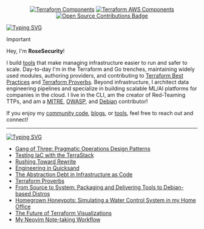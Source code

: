 <p align="center">
  <a href="https://github.com/cloudposse-terraform-components" title="Terraform Components"><img src="https://img.shields.io/badge/Terraform_Components-5C4EE6.svg?style=for-the-badge" alt="Terraform Components"></a>
  <a href="https://rosesecurity.dev/" title="Development Blog"><img
src="https://img.shields.io/badge/Development_Blog-1d1d1d.svg?style=for-the-badge" alt="Terraform AWS Components"></a>
  <a href="https://github.com/cloudposse" title="Open Source Contributions">
  <img 
    src="https://img.shields.io/badge/Open_Source_Contributions-5C4EE6.svg?style=for-the-badge" 
    alt="Open Source Contributions Badge">
</a>
</p>

[![Typing SVG](https://readme-typing-svg.demolab.com?font=IBM+Plex+Mono&weight=500&size=30&duration=6000&pause=1000&color=F7F7F7&width=435&lines=About+Me%3A)](https://git.io/typing-svg)

> [!IMPORTANT]
> Hey, I'm **RoseSecurity**!
>
> I build [tools](https://github.com/search?q=owner%3ARoseSecurity%20topic%3Atools&type=repositories) that make managing infrastructure easier to run and safer to scale. Day-to-day I'm in the Terraform and Go trenches, maintaining widely used modules, authoring providers, and contributing to [Terraform Best Practices](https://www.terraform-best-practices.com/) and [Terraform Proverbs](https://rosesecurity.dev/2024/11/24/terraform-proverbs.html). Beyond infrastructure, I architect data engineering pipelines and specialize in building scalable ML/AI platforms for companies in the cloud. I live in the CLI, am the creator of Red-Teaming TTPs, and am a [MITRE](https://attack.mitre.org/resources/engage-with-attack/contribute/), [OWASP](https://nest.owasp.org/members/RoseSecurity), and [Debian](https://nm.debian.org/person/rosesecurity/) contributor!
> 
> If you enjoy my [community code](https://github.com/search?q=author%3Arosesecurity%20type%3Apr%20state%3Aclosed%20is%3Amerged%20-user%3Arosesecurity&type=pullrequests), [blogs](https://rosesecurity.dev/), or [tools](https://github.com/RoseSecurity?tab=repositories), feel free to reach out and connect!

---

[![Typing SVG](https://readme-typing-svg.demolab.com?font=IBM+Plex+Mono&weight=500&size=30&duration=6000&pause=1000&color=F7F7F7&width=435&lines=Development+Blog%3A)](https://git.io/typing-svg)

<!-- BLOG-POST-LIST:START -->
- [Gang of Three: Pragmatic Operations Design Patterns](https://rosesecurity.dev/2025/10/23/gang-of-three.html)
- [Testing IaC with the TerraStack](https://rosesecurity.dev/2025/08/15/testing-iac-with-the-terrastack.html)
- [Rushing Toward Rewrite](https://rosesecurity.dev/2025/03/26/rushing-toward-rewrite.html)
- [Engineering in Quicksand](https://rosesecurity.dev/2025/03/12/engineering-in-quicksand.html)
- [The Abstraction Debt in Infrastructure as Code](https://rosesecurity.dev/2025/03/06/the-abstraction-debt-in-iac.html)
- [Terraform Proverbs](https://rosesecurity.dev/2024/11/24/terraform-proverbs.html)
- [From Source to System: Packaging and Delivering Tools to Debian-based Distros](https://rosesecurity.dev/2024/09/15/from-source-to-system-on-debian.html)
- [Homegrown Honeypots: Simulating a Water Control System in my Home Office](https://rosesecurity.dev/2024/08/28/homegrown-honeypots.html)
- [The Future of Terraform Visualizations](https://rosesecurity.dev/2024/07/29/the-future-of-terraform-visualizations.html)
- [My Neovim Note-taking Workflow](https://rosesecurity.dev/2024/07/26/my-vim-note-taking-workflow.html)
<!-- BLOG-POST-LIST:END -->
